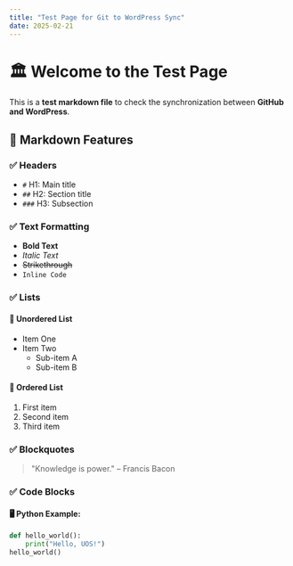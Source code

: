 ```yaml
---
title: "Test Page for Git to WordPress Sync"
date: 2025-02-21
---
```


# 🏛️ Welcome to the Test Page

This is a **test markdown file** to check the synchronization between **GitHub and WordPress**.

## 📌 Markdown Features

### ✅ **Headers**
- `#` H1: Main title  
- `##` H2: Section title  
- `###` H3: Subsection  

### ✅ **Text Formatting**
- **Bold Text**
- *Italic Text*
- ~~Strikethrough~~  
- `Inline Code`  

### ✅ **Lists**
#### 🔹 Unordered List
- Item One
- Item Two
  - Sub-item A
  - Sub-item B

#### 🔢 Ordered List
1. First item
2. Second item
3. Third item  

### ✅ **Blockquotes**
> "Knowledge is power." – Francis Bacon  

### ✅ **Code Blocks**
#### 🖥️ Python Example:
```python
def hello_world():
    print("Hello, UOS!")
hello_world()